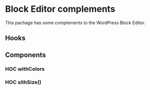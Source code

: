 # Block Editor complements

This pachage has some complements to the WordPress Block Editor.

## Hooks

## Components

### <MediaSelector />

### HOC withColors

### HOC sithSize()
